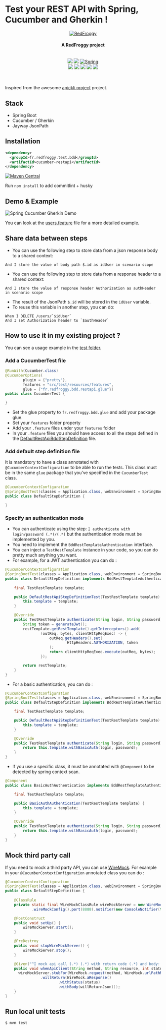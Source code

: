 # Test your REST API with Spring, Cucumber and Gherkin !

<div align="center">
  <a name="logo" href="https://www.redfroggy.fr"><img src="assets/logo.png" alt="RedFroggy"></a>
  <h4 align="center">A RedFroggy project</h4>
</div>
<br/>
<div align="center">
  <a href="https://forthebadge.com"><img src="https://forthebadge.com/images/badges/fuck-it-ship-it.svg"/></a>
  <a href="https://forthebadge.com"><img src="https://forthebadge.com/images/badges/built-with-love.svg"/></a>
  <a href="https://img.shields.io"><img alt="Spring" src="https://img.shields.io/badge/spring%20-%236DB33F.svg?&style=for-the-badge&logo=spring&logoColor=white"/></a>
</div>
<div align="center">
   <a href="https://maven-badges.herokuapp.com/maven-central/fr.redfroggy.test.bdd/cucumber-restapi"><img src="https://maven-badges.herokuapp.com/maven-central/fr.redfroggy.test.bdd/cucumber-restapi/badge.svg?style=plastic" /></a>
   <a href="https://travis-ci.com/RedFroggy/spring-cucumber-rest-api"><img src="https://travis-ci.com/RedFroggy/spring-cucumber-rest-api.svg?branch=master"/></a>
   <a href="https://codecov.io/gh/RedFroggy/spring-cucumber-rest-api"><img src="https://codecov.io/gh/RedFroggy/spring-cucumber-rest-api/branch/master/graph/badge.svg?token=XM9R6ZV9SJ"/></a>
   <a href="https://github.com/semantic-release/semantic-release"><img src="https://img.shields.io/badge/%20%20%F0%9F%93%A6%F0%9F%9A%80-semantic--release-e10079.svg"/></a>
   <a href="https://opensource.org/licenses/mit-license.php"><img src="https://badges.frapsoft.com/os/mit/mit.svg?v=103"/></a>
</div>
<br/>
<br/>

Inspired from the awesome [apickli project](https://github.com/apickli/apickli) project.

## Stack
- Spring Boot
- Cucumber / Gherkin
- Jayway JsonPath

## Installation
```xml
<dependency>
  <groupId>fr.redfroggy.test.bdd</groupId>
  <artifactId>cucumber-restapi</artifactId>
</dependency>
```
[![Maven Central](https://maven-badges.herokuapp.com/maven-central/fr.redfroggy.test.bdd/cucumber-restapi/badge.svg)](https://maven-badges.herokuapp.com/maven-central/fr.redfroggy.test.bdd/cucumber-restapi)

Run `npm install` to add commitlint + husky

## Demo & Example

![Spring Cucumber Gherkin Demo](assets/demo.gif)

You can look at the [users.feature](src/test/resources/features/users.feature) file for a more detailed example.

## Share data between steps
- You can use the following step to store data from a json response body to a shared context:
```gherkin
And I store the value of body path $.id as idUser in scenario scope
```
- You can use the following step to store data from a response header to a shared context:
```gherkin
And I store the value of response header Authorization as authHeader in scenario scope
```
- The result of the JsonPath `$.id` will be stored in the `idUser` variable.
- To reuse this variable in another step, you can do:
```gherkin
When I DELETE /users/`$idUser`
And I set Authorization header to `$authHeader`
```


## How to use it in my existing project ?

You can see a usage example in the [test folder](src/test/java/fr/redfroggy/bdd/restapi).

### Add a CucumberTest  file

```java
@RunWith(Cucumber.class)
@CucumberOptions(
        plugin = {"pretty"},
        features = "src/test/resources/features",
        glue = {"fr.redfroggy.bdd.restapi.glue"})
public class CucumberTest {

}
````
- Set the glue property to  `fr.redfroggy.bdd.glue` and add your package glue.
- Set your `features` folder property
- Add your `.feature` files under your `features` folder
- In your `.feature` files you should have access to all the steps defined in the [DefaultRestApiBddStepDefinition](src/main/java/fr/redfroggy/bdd/restapi/glue/DefaultRestApiBddStepDefinition.java) file.


### Add default step definition file
It is mandatory to have a class annotated with `@CucumberContextConfiguration` to be able to run the tests.
This class must be in the same `glue` package that you've specified in the `CucumberTest` class.

```java
@CucumberContextConfiguration
@SpringBootTest(classes = Application.class, webEnvironment = SpringBootTest.WebEnvironment.RANDOM_PORT)
public class DefaultStepDefinition {

}
````

### Specify an authentication mode
- You can authenticate using the step: `I authenticate with login/password (.*)/(.*)` but the authentication 
  mode must be implemented by you.
- You need to implement the `BddRestTemplateAuthentication` interface.
- You can inject a `TestRestTemplate` instance in your code, so you can do pretty much anything you want.
- For example, for a JWT authentication you can do :
```java
@CucumberContextConfiguration
@SpringBootTest(classes = Application.class, webEnvironment = SpringBootTest.WebEnvironment.RANDOM_PORT)
public class DefaultStepDefinition implements BddRestTemplateAuthentication {
    
    final TestRestTemplate template;

    public DefaultRestApiStepDefinitionTest(TestRestTemplate template) {
        this.template = template;
    }

    @Override
    public TestRestTemplate authenticate(String login, String password) {
        String token = generateJwt();
        restTemplate.getRestTemplate().getInterceptors().add(
                (outReq, bytes, clientHttpReqExec) -> {
                    outReq.getHeaders().set(
                            HttpHeaders.AUTHORIZATION, token
                    );
                    return clientHttpReqExec.execute(outReq, bytes);
                });

        return restTemplate;
    }
}
```
- For a basic authentication, you can do :
```java
@CucumberContextConfiguration
@SpringBootTest(classes = Application.class, webEnvironment = SpringBootTest.WebEnvironment.RANDOM_PORT)
public class DefaultStepDefinition implements BddRestTemplateAuthentication {

    final TestRestTemplate template;

    public DefaultRestApiStepDefinitionTest(TestRestTemplate template) {
        this.template = template;
    }

    @Override
    public TestRestTemplate authenticate(String login, String password) {
        return this.template.withBasicAuth(login, password);
    }
}
```
- If you use a specific class, it must be annotated with `@Component` to be detected by spring context scan.
```java
@Component
public class BasicAuthAuthentication implements BddRestTemplateAuthentication {

    final TestRestTemplate template;

    public BasicAuthAuthentication(TestRestTemplate template) {
        this.template = template;
    }

    @Override
    public TestRestTemplate authenticate(String login, String password) {
        return this.template.withBasicAuth(login, password);
    }
}
```

## Mock third party call
If you need to mock a third party API, you can use [WireMock](http://wiremock.org/). 
For example in your `@CucumberContextConfiguration` annotated class you can do :

```java
@CucumberContextConfiguration
@SpringBootTest(classes = Application.class, webEnvironment = SpringBootTest.WebEnvironment.RANDOM_PORT)
public class DefaultStepDefinition {
    
    @ClassRule
    private static final WireMockClassRule wireMockServer = new WireMockClassRule(WireMockConfiguration
            .wireMockConfig().port(8888).notifier(new ConsoleNotifier(true)));

    @PostConstruct
    public void setUp() {
        wireMockServer.start();
    }

    @PreDestroy
    public void stopWireMockServer() {
        wireMockServer.stop();
    }

    @Given("^I mock api call (.*) (.*) with return code (.*) and body: (.*)$")
    public void whenApiClient(String method, String resource, int status, String willReturnJson) {
      wireMockServer.stubFor(WireMock.request(method, WireMock.urlPathMatching(resource))
                .willReturn(WireMock.aResponse()
                        .withStatus(status)
                        .withBody(willReturnJson)));
    }
}
```

## Run local unit tests

````bash
$ mvn test
````
